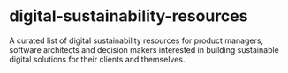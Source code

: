 # digital-sustainability-resources
A curated list of digital sustainability resources for product managers, software architects and decision makers interested in building sustainable digital solutions for their clients and themselves.
